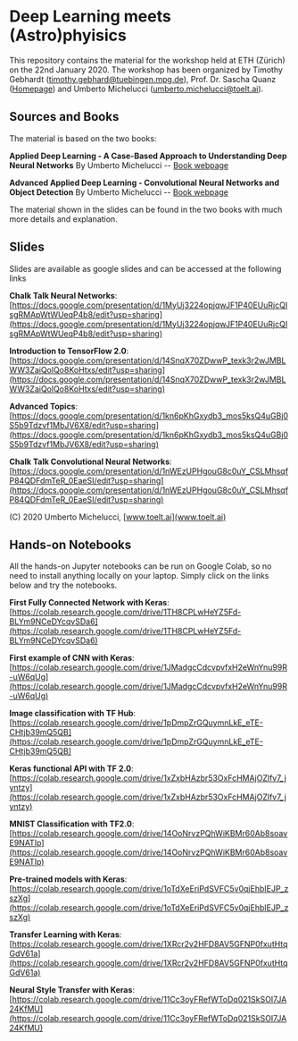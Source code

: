 # Deep Learning meets (Astro)phyisics

This repository contains the material for the workshop held at ETH (Zürich) on the 22nd January 2020.
The workshop has been organized by Timothy Gebhardt ([timothy.gebhard@tuebingen.mpg.de](mailto:timothy.gebhard@tuebingen.mpg.de)),
Prof. Dr. Sascha Quanz ([Homepage](https://www.phys.ethz.ch/the-department/people/person-detail.MTY1MzQ3.TGlzdC84NDIsMTE3MjU5OTI5OQ==.html)) and
Umberto Michelucci ([umberto.michelucci@toelt.ai](mailto:umberto.michelucci@toelt.ai)).

## Sources and Books

The material is based on the two books:

**Applied Deep Learning - A Case-Based Approach to Understanding Deep Neural Networks**
By Umberto Michelucci
-- [Book webpage](http://toe.lt/z)

**Advanced Applied Deep Learning - Convolutional Neural Networks and Object Detection**
By Umberto Michelucci -- [Book webpage](http://toe.lt/10)

The material shown in the slides can be found in the two books with much more details and explanation.

## Slides

Slides are available as google slides and can be accessed at the following links

**Chalk Talk Neural Networks**: [https://docs.google.com/presentation/d/1MyUj3224opjqwJF1P40EUuRjcQIsgRMApWtWUeqP4b8/edit?usp=sharing](https://docs.google.com/presentation/d/1MyUj3224opjqwJF1P40EUuRjcQIsgRMApWtWUeqP4b8/edit?usp=sharing)

**Introduction to TensorFlow 2.0**: [https://docs.google.com/presentation/d/14SnqX70ZDwwP_texk3r2wJMBLWW3ZaiQolQo8KoHtxs/edit?usp=sharing](https://docs.google.com/presentation/d/14SnqX70ZDwwP_texk3r2wJMBLWW3ZaiQolQo8KoHtxs/edit?usp=sharing)

**Advanced Topics**: [https://docs.google.com/presentation/d/1kn6pKhGxydb3_mos5ksQ4uGBj0S5b9Tdzvf1MbJV6X8/edit?usp=sharing](https://docs.google.com/presentation/d/1kn6pKhGxydb3_mos5ksQ4uGBj0S5b9Tdzvf1MbJV6X8/edit?usp=sharing)

**Chalk Talk Convolutional Neural Networks**: [https://docs.google.com/presentation/d/1nWEzUPHgouG8c0uY_CSLMhsqfP84QDFdmTeR_0EaeSI/edit?usp=sharing](https://docs.google.com/presentation/d/1nWEzUPHgouG8c0uY_CSLMhsqfP84QDFdmTeR_0EaeSI/edit?usp=sharing)

(C) 2020 Umberto Michelucci, [www.toelt.ai](www.toelt.ai)

## Hands-on Notebooks

All the hands-on Jupyter notebooks can be run on Google Colab, so no need to install anything locally on your laptop. Simply click on the links below and try the notebooks.

**First Fully Connected Network with Keras**: [https://colab.research.google.com/drive/1TH8CPLwHeYZ5Fd-BLYm9NCeDYcqvSDa6](https://colab.research.google.com/drive/1TH8CPLwHeYZ5Fd-BLYm9NCeDYcqvSDa6)

**First example of CNN with Keras**: [https://colab.research.google.com/drive/1JMadgcCdcvpvfxH2eWnYnu99R-uW6qUg](https://colab.research.google.com/drive/1JMadgcCdcvpvfxH2eWnYnu99R-uW6qUg)

**Image classification with TF Hub**: [https://colab.research.google.com/drive/1pDmpZrGQuymnLkE_eTE-CHtjb39mQ5QB](https://colab.research.google.com/drive/1pDmpZrGQuymnLkE_eTE-CHtjb39mQ5QB)

**Keras functional API with TF 2.0**: [https://colab.research.google.com/drive/1xZxbHAzbr53OxFcHMAjOZlfv7_jyntzy](https://colab.research.google.com/drive/1xZxbHAzbr53OxFcHMAjOZlfv7_jyntzy)

**MNIST Classification with TF2.0**: [https://colab.research.google.com/drive/14OoNrvzPQhWiKBMr60Ab8soavE9NATIp](https://colab.research.google.com/drive/14OoNrvzPQhWiKBMr60Ab8soavE9NATIp)

**Pre-trained models with Keras**: [https://colab.research.google.com/drive/1oTdXeEriPdSVFC5v0qjEhbIEJP_zszXg](https://colab.research.google.com/drive/1oTdXeEriPdSVFC5v0qjEhbIEJP_zszXg)

**Transfer Learning with Keras**: [https://colab.research.google.com/drive/1XRcr2v2HFD8AV5GFNP0fxutHtqGdV61a](https://colab.research.google.com/drive/1XRcr2v2HFD8AV5GFNP0fxutHtqGdV61a)

**Neural Style Transfer with Keras**: [https://colab.research.google.com/drive/11Cc3oyFRefWToDq021SkSOI7JA24KfMU](https://colab.research.google.com/drive/11Cc3oyFRefWToDq021SkSOI7JA24KfMU)
